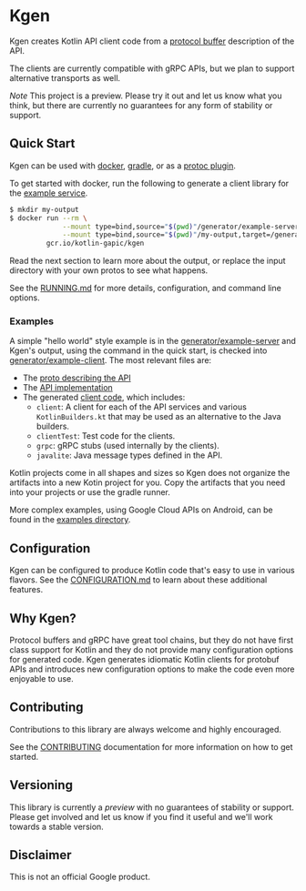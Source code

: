 # Kgen

Kgen creates Kotlin API client code from a [protocol buffer](https://developers.google.com/protocol-buffers/docs/proto3) description of the API. 

The clients are currently compatible with gRPC APIs, but we plan to support alternative transports as well.

*Note* This project is a preview. Please try it out and let us know what you think, but there 
are currently no guarantees for any form of stability or support.

## Quick Start

Kgen can be used with [docker](https://www.docker.com/), [gradle](https://gradle.org/), 
or as a [protoc plugin](https://developers.google.com/protocol-buffers/). 

To get started with docker, run the following to generate a client library for the [example service](generator/example-server).

```bash
$ mkdir my-output 
$ docker run --rm \
             --mount type=bind,source="$(pwd)"/generator/example-server/src/main/proto,target=/proto \
             --mount type=bind,source="$(pwd)"/my-output,target=/generated \
         gcr.io/kotlin-gapic/kgen
```

Read the next section to learn more about the output, or replace the input directory with 
your own protos to see what happens.

See the [RUNNING.md](RUNNING.md) for more details, configuration, and command line options.

### Examples

A simple "hello world" style example is in the [generator/example-server](generator/example-server)
and Kgen's output, using the command in the quick start, is checked into [generator/example-client](generator/example-client). The most relevant files are:

  + The [proto describing the API](generator/example-client/src/main/proto/google/example/hello.proto)
  + The [API implementation](generator/example-client/src/main/kotlin/example/ExampleServer.kt) 
  + The generated [client code](generator/example-client), which includes:
    + `client`: A client for each of the API services and various `KotlinBuilders.kt` that may be used as an alternative to the Java builders.
    + `clientTest`: Test code for the clients.
    + `grpc`: gRPC stubs (used internally by the clients).
    + `javalite`: Java message types defined in the API.

Kotlin projects come in all shapes and sizes so Kgen does not organize the artifacts into a new 
Kotin project for you. Copy the artifacts that you need into your projects or use the gradle runner.

More complex examples, using Google Cloud APIs on Android, can be found in the 
[examples directory](examples/README.md).

## Configuration

Kgen can be configured to produce Kotlin code that's easy to use in various flavors. See the
[CONFIGURATION.md](CONFIGURATION.md) to learn about these additional features.

## Why Kgen?

Protocol buffers and gRPC have great tool chains, but they do not have first class support for Kotlin and 
they do not provide many configuration options for generated code. Kgen generates idiomatic Kotlin clients
for protobuf APIs and introduces new configuration options to make the code even more enjoyable to use.

## Contributing

Contributions to this library are always welcome and highly encouraged.

See the [CONTRIBUTING](CONTRIBUTING.md) documentation for more information on how to get started.

## Versioning

This library is currently a *preview* with no guarantees of stability or support. Please get involved and let us know
if you find it useful and we'll work towards a stable version.

## Disclaimer

This is not an official Google product.
